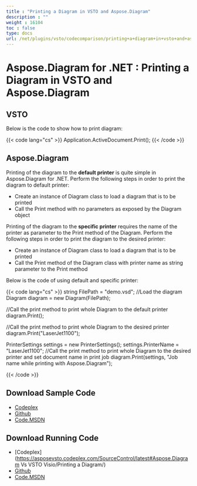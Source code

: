 ```yaml
---
title : "Printing a Diagram in VSTO and Aspose.Diagram" 
description : "" 
weight : 16104 
toc : false
type: docs
url: /net/plugins/vsto/codecomparison/printing+a+diagram+in+vsto+and+aspose.diagram/
---
```


# Aspose.Diagram for .NET : Printing a Diagram in VSTO and Aspose.Diagram


## VSTO

Below is the code to show how to print diagram:

{{< code lang="cs" >}}
  Application.ActiveDocument.Print();
{{< /code >}}

## Aspose.Diagram

Printing of the diagram to the **default printer** is quite simple in Aspose.Diagram for .NET. Perform the following steps in order to print the diagram to default printer:

*   Create an instance of Diagram class to load a diagram that is to be printed
*   Call the Print method with no parameters as exposed by the Diagram object

Printing of the diagram to the **specific printer** requires the name of the printer as parameter to the Print method of the Diagram. Perform the following steps in order to print the diagram to the desired printer:

*   Create an instance of Diagram class to load a diagram that is to be printed
*   Call the Print method of the Diagram class with printer name as string parameter to the Print method

Below is the code of using default and specific printer:

{{< code lang="cs" >}}
 string FilePath = "demo.vsd";
 //Load the diagram
 Diagram diagram = new Diagram(FilePath);

 //Call the print method to print whole Diagram to the default printer
 diagram.Print();

 //Call the print method to print whole Diagram to the desired printer
 diagram.Print("LaserJet1100");

 PrinterSettings settings = new PrinterSettings();
 settings.PrinterName = "LaserJet1100";
 //Call the print method to print whole Diagram to the desired printer and set document name in print job
 diagram.Print(settings, "Job name while printing with Aspose.Diagram");

{{< /code >}}

## Download Sample Code

*   [Codeplex](https://asposevsto.codeplex.com/releases/view/617141)
*   [Github](https://github.com/aspose-diagram/Aspose.Diagram-for-.NET/releases/tag/AsposeDiagramVsVSTOv1.1)
*   [Code.MSDN](https://code.msdn.microsoft.com/AsposeDiagram-Vs-VSTO-fb086932)

## Download Running Code

*   [Codeplex](https://asposevsto.codeplex.com/SourceControl/latest#Aspose.Diagram Vs VSTO Visio/Printing a Diagram/)
*   [Github](https://github.com/aspose-diagram/Aspose.Diagram-for-.NET/tree/master/Plugins/Aspose.Diagram%20Vs%20VSTO%20Visio/Code%20Comparison%20of%20Common%20Features/Printing%20a%20Diagram)
*   [Code.MSDN](https://code.msdn.microsoft.com/AsposeDiagram-Vs-VSTO-fb086932/view/SourceCode#content)

